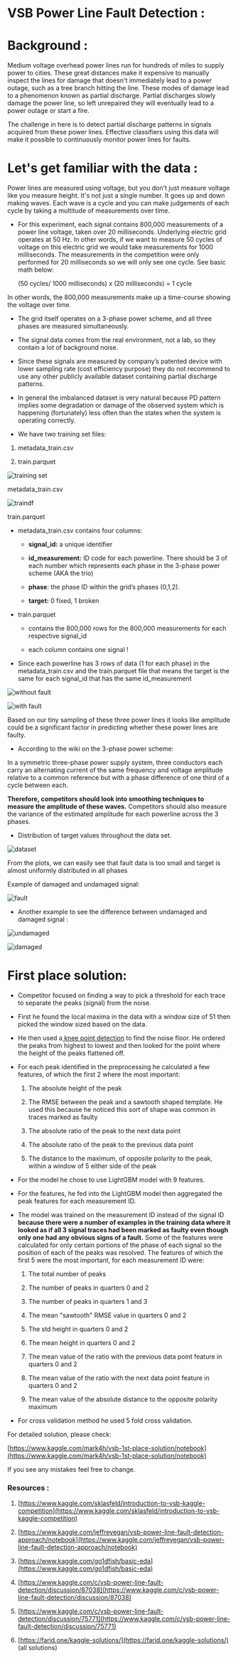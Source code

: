﻿# VSB Power Line Fault Detection :

# Background :

Medium voltage overhead power lines run for hundreds of miles to supply power to cities. These great distances make it expensive to manually inspect the lines for damage that doesn't immediately lead to a power outage, such as a tree branch hitting the line. These modes of damage lead to a phenomenon known as partial discharge. Partial discharges slowly damage the power line, so left unrepaired they will eventually lead to a power outage or start a fire.

The challenge in here is to detect partial discharge patterns in signals acquired from these power lines. Effective classifiers using this data will make it possible to continuously monitor power lines for faults.

# Let's get familiar with the data :

Power lines are measured using voltage, but you don't just measure voltage like you measure height. It's not just a single number. It goes up and down making waves. Each wave is a cycle and you can make judgements of each cycle by taking a multitude of measurements over time. 

* For this experiment, each signal contains 800,000 measurements of a power line voltage, taken over 20 milliseconds. Underlying electric grid operates at 50 Hz. In other words, if we want to measure 50 cycles of voltage on this electric grid we would take measurements for 1000 milliseconds. The measurements in the competition were only performed for 20 milliseconds so we will only see one cycle. See basic math below:

 	(50 cycles/ 1000 milliseconds) x (20 milliseconds) = 1 cycle

In other words, the 800,000 measurements make up a time-course showing the voltage over time.

* The grid itself operates on a 3-phase power scheme, and all three phases are measured simultaneously.

* The signal data comes from the real environment, not a lab, so they contain a lot of background noise. 

* Since these signals are measured by company’s patented device with lower sampling rate (cost efficiency purpose)  they do not recommend to use any other publicly available dataset containing partial discharge patterns.

*  In general the imbalanced dataset is very natural because PD pattern implies some degradation or damage of the observed system which is happening (fortunately) less often than the states when the system is operating correctly.

* We have two training set files:

1. metadata_train.csv 

2. train.parquet 

 ![training set](https://user-images.githubusercontent.com/62555970/87940285-0a078880-caa2-11ea-8c76-8f6588ade5b2.png)
    

 metadata_train.csv

![traindf](https://user-images.githubusercontent.com/62555970/87939876-628a5600-caa1-11ea-8a83-aea97bfc036a.png)

train.parquet

* metadata_train.csv contains four columns:

    * **signal_id:** a unique identifier 

    * **id_measurement:** ID code for each powerline. There should be 3 of each number which represents each phase in the 3-phase power scheme (AKA the trio)

    * **phase**: the phase ID within the grid’s phases (0,1,2).

    * **target:** 0 fixed, 1 broken

* train.parquet 

    * contains the 800,000 rows for the 800,000 measurements for each respective signal_id

    * each column contains one signal !

* Since each powerline has 3 rows of data (1 for each phase) in the metadata_train.csv and the train.parquet file that means the target is the same for each signal_id that has the same id_measurement


![without fault](https://user-images.githubusercontent.com/62555970/87940349-23103980-caa2-11ea-96e7-bf576feada79.png)


![with fault](https://user-images.githubusercontent.com/62555970/87940399-33c0af80-caa2-11ea-96cb-c9ffb963ed13.png)

Based on our tiny sampling of these three power lines it looks like amplitude could be a significant factor in predicting whether these power lines are faulty.

* According to the wiki on the 3-phase power scheme:

In a symmetric three-phase power supply system, three conductors each carry an alternating current of the same frequency and voltage amplitude relative to a common reference but with a phase difference of one third of a cycle between each.

**Therefore, competitors should look into smoothing techniques to measure the amplitude of these waves.** Competitors should also measure the variance of the estimated amplitude for each powerline across the 3 phases.

* Distribution of target values throughout the data set. 


![dataset](https://user-images.githubusercontent.com/62555970/87940449-45a25280-caa2-11ea-8471-19fcb3d17138.png)

From the plots, we can easily see that fault data is too small and target is almost uniformly distributed in all phases

Example of damaged and undamaged signal:


![fault](https://user-images.githubusercontent.com/62555970/87940475-54890500-caa2-11ea-96f4-9755cf69c06d.png)


* Another example to see the difference between undamaged and damaged signal :


![undamaged](https://user-images.githubusercontent.com/62555970/87940513-610d5d80-caa2-11ea-848e-a9e2261ebe5c.png)



![damaged](https://user-images.githubusercontent.com/62555970/87940538-6a96c580-caa2-11ea-957c-2c022cfa7b96.png)


# First place solution: 

* Competitor focused on finding a way to pick a threshold for each trace to separate the peaks (signal) from the noise.

* First he found the local maxima in the data with a window size of 51 then picked the window sized based on the data.

* He then used a[ knee point detection](https://www.kaggle.com/kevinarvai/knee-elbow-point-detection) to find the noise floor. He ordered the peaks from highest to lowest and then looked for the point where the height of the peaks flattened off.

* For each peak identified in the preprocessing he calculated a few features, of which the first 2 where the most important:

   1. The absolute height of the peak

   2. The RMSE between the peak and a sawtooth shaped template. He used this because he noticed this sort of shape was common in traces marked as faulty

   3. The absolute ratio of the peak to the next data point

   4. The absolute ratio of the peak to the previous data point

   5. The distance to the maximum, of opposite polarity to the peak, within a window of 5 either side of the peak

* For the model he chose to use LightGBM model with 9 features.

* For the features, he fed into the LightGBM model then aggregated the peak features for each measurement ID. 

* The model was trained on the measurement ID instead of the signal ID **because there were a number of examples in the training data where it looked as if all 3 signal traces had been marked as faulty even though only one had any obvious signs of a fault.** Some of the features were calculated for only certain portions of the phase of each signal so the position of each of the peaks was resolved. The features of which the first 5 were the most important, for each measurement ID were:

   1. The total number of peaks

   2. The number of peaks in quarters 0 and 2

   3. The number of peaks in quarters 1 and 3

   4. The mean "sawtooth" RMSE value in quarters 0 and 2

   5. The std height in quarters 0 and 2

   6. The mean height in quarters 0 and 2

   7. The mean value of the ratio with the previous data point feature in quarters 0 and 2

   8. The mean value of the ratio with the next data point feature in quarters 0 and 2

   9. The mean value of the absolute distance to the opposite polarity maximum

* For cross validation method he used  5 fold cross validation.

For detailed solution, please check: 

[https://www.kaggle.com/mark4h/vsb-1st-place-solution/notebook](https://www.kaggle.com/mark4h/vsb-1st-place-solution/notebook)

If you see any mistakes feel free to change. 

### Resources :

1. [https://www.kaggle.com/sklasfeld/introduction-to-vsb-kaggle-competition](https://www.kaggle.com/sklasfeld/introduction-to-vsb-kaggle-competition)

2. [https://www.kaggle.com/jeffreyegan/vsb-power-line-fault-detection-approach/notebook](https://www.kaggle.com/jeffreyegan/vsb-power-line-fault-detection-approach/notebook)

3. [https://www.kaggle.com/go1dfish/basic-eda](https://www.kaggle.com/go1dfish/basic-eda)

4. [https://www.kaggle.com/c/vsb-power-line-fault-detection/discussion/87038](https://www.kaggle.com/c/vsb-power-line-fault-detection/discussion/87038)

5. [https://www.kaggle.com/c/vsb-power-line-fault-detection/discussion/75771](https://www.kaggle.com/c/vsb-power-line-fault-detection/discussion/75771)

6. [https://farid.one/kaggle-solutions/](https://farid.one/kaggle-solutions/) (all solutions)



